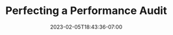 ---
title: "Perfecting a Performance Audit"
description: "Perfecting a Performance Audit to Achieve Perfect Lighthouse Scores"
date: 2023-02-05T18:43:36-07:00
draft: false
featuredImage: "images/including-proper-elements.jpg"
---